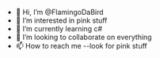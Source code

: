 - 👋 Hi, I’m @FlamingoDaBird
- 👀 I’m interested in pink stuff
- 🌱 I’m currently learning c#
- 💞️ I’m looking to collaborate on everything
- 📫 How to reach me --look for pink stuff

<!---
FlamingoDaBird/FlamingoDaBird is a ✨ special ✨ repository because its `README.md` (this file) appears on your GitHub profile.
You can click the Preview link to take a look at your changes.
--->
